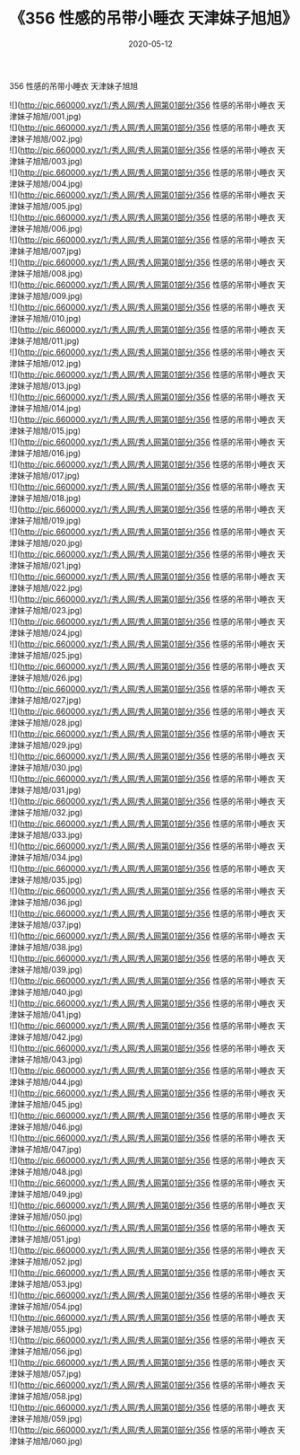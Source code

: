 ﻿---
layout: post
title:  《356 性感的吊带小睡衣 天津妹子旭旭》
date:   2020-05-12
img: http://pic.660000.xyz/1:/秀人网/秀人网第01部分/356 性感的吊带小睡衣 天津妹子旭旭/000.jpg
categories: [美女, 清纯, 唯美]
---

356 性感的吊带小睡衣 天津妹子旭旭

  ![](http://pic.660000.xyz/1:/秀人网/秀人网第01部分/356 性感的吊带小睡衣 天津妹子旭旭/001.jpg) <br> ![](http://pic.660000.xyz/1:/秀人网/秀人网第01部分/356 性感的吊带小睡衣 天津妹子旭旭/002.jpg) <br> ![](http://pic.660000.xyz/1:/秀人网/秀人网第01部分/356 性感的吊带小睡衣 天津妹子旭旭/003.jpg) <br> ![](http://pic.660000.xyz/1:/秀人网/秀人网第01部分/356 性感的吊带小睡衣 天津妹子旭旭/004.jpg) <br> ![](http://pic.660000.xyz/1:/秀人网/秀人网第01部分/356 性感的吊带小睡衣 天津妹子旭旭/005.jpg) <br> ![](http://pic.660000.xyz/1:/秀人网/秀人网第01部分/356 性感的吊带小睡衣 天津妹子旭旭/006.jpg) <br> ![](http://pic.660000.xyz/1:/秀人网/秀人网第01部分/356 性感的吊带小睡衣 天津妹子旭旭/007.jpg) <br> ![](http://pic.660000.xyz/1:/秀人网/秀人网第01部分/356 性感的吊带小睡衣 天津妹子旭旭/008.jpg) <br> ![](http://pic.660000.xyz/1:/秀人网/秀人网第01部分/356 性感的吊带小睡衣 天津妹子旭旭/009.jpg) <br> ![](http://pic.660000.xyz/1:/秀人网/秀人网第01部分/356 性感的吊带小睡衣 天津妹子旭旭/010.jpg) <br> ![](http://pic.660000.xyz/1:/秀人网/秀人网第01部分/356 性感的吊带小睡衣 天津妹子旭旭/011.jpg) <br> ![](http://pic.660000.xyz/1:/秀人网/秀人网第01部分/356 性感的吊带小睡衣 天津妹子旭旭/012.jpg) <br> ![](http://pic.660000.xyz/1:/秀人网/秀人网第01部分/356 性感的吊带小睡衣 天津妹子旭旭/013.jpg) <br> ![](http://pic.660000.xyz/1:/秀人网/秀人网第01部分/356 性感的吊带小睡衣 天津妹子旭旭/014.jpg) <br> ![](http://pic.660000.xyz/1:/秀人网/秀人网第01部分/356 性感的吊带小睡衣 天津妹子旭旭/015.jpg) <br> ![](http://pic.660000.xyz/1:/秀人网/秀人网第01部分/356 性感的吊带小睡衣 天津妹子旭旭/016.jpg) <br> ![](http://pic.660000.xyz/1:/秀人网/秀人网第01部分/356 性感的吊带小睡衣 天津妹子旭旭/017.jpg) <br> ![](http://pic.660000.xyz/1:/秀人网/秀人网第01部分/356 性感的吊带小睡衣 天津妹子旭旭/018.jpg) <br> ![](http://pic.660000.xyz/1:/秀人网/秀人网第01部分/356 性感的吊带小睡衣 天津妹子旭旭/019.jpg) <br> ![](http://pic.660000.xyz/1:/秀人网/秀人网第01部分/356 性感的吊带小睡衣 天津妹子旭旭/020.jpg) <br> ![](http://pic.660000.xyz/1:/秀人网/秀人网第01部分/356 性感的吊带小睡衣 天津妹子旭旭/021.jpg) <br> ![](http://pic.660000.xyz/1:/秀人网/秀人网第01部分/356 性感的吊带小睡衣 天津妹子旭旭/022.jpg) <br> ![](http://pic.660000.xyz/1:/秀人网/秀人网第01部分/356 性感的吊带小睡衣 天津妹子旭旭/023.jpg) <br> ![](http://pic.660000.xyz/1:/秀人网/秀人网第01部分/356 性感的吊带小睡衣 天津妹子旭旭/024.jpg) <br> ![](http://pic.660000.xyz/1:/秀人网/秀人网第01部分/356 性感的吊带小睡衣 天津妹子旭旭/025.jpg) <br> ![](http://pic.660000.xyz/1:/秀人网/秀人网第01部分/356 性感的吊带小睡衣 天津妹子旭旭/026.jpg) <br> ![](http://pic.660000.xyz/1:/秀人网/秀人网第01部分/356 性感的吊带小睡衣 天津妹子旭旭/027.jpg) <br> ![](http://pic.660000.xyz/1:/秀人网/秀人网第01部分/356 性感的吊带小睡衣 天津妹子旭旭/028.jpg) <br> ![](http://pic.660000.xyz/1:/秀人网/秀人网第01部分/356 性感的吊带小睡衣 天津妹子旭旭/029.jpg) <br> ![](http://pic.660000.xyz/1:/秀人网/秀人网第01部分/356 性感的吊带小睡衣 天津妹子旭旭/030.jpg) <br> ![](http://pic.660000.xyz/1:/秀人网/秀人网第01部分/356 性感的吊带小睡衣 天津妹子旭旭/031.jpg) <br> ![](http://pic.660000.xyz/1:/秀人网/秀人网第01部分/356 性感的吊带小睡衣 天津妹子旭旭/032.jpg) <br> ![](http://pic.660000.xyz/1:/秀人网/秀人网第01部分/356 性感的吊带小睡衣 天津妹子旭旭/033.jpg) <br> ![](http://pic.660000.xyz/1:/秀人网/秀人网第01部分/356 性感的吊带小睡衣 天津妹子旭旭/034.jpg) <br> ![](http://pic.660000.xyz/1:/秀人网/秀人网第01部分/356 性感的吊带小睡衣 天津妹子旭旭/035.jpg) <br> ![](http://pic.660000.xyz/1:/秀人网/秀人网第01部分/356 性感的吊带小睡衣 天津妹子旭旭/036.jpg) <br> ![](http://pic.660000.xyz/1:/秀人网/秀人网第01部分/356 性感的吊带小睡衣 天津妹子旭旭/037.jpg) <br> ![](http://pic.660000.xyz/1:/秀人网/秀人网第01部分/356 性感的吊带小睡衣 天津妹子旭旭/038.jpg) <br> ![](http://pic.660000.xyz/1:/秀人网/秀人网第01部分/356 性感的吊带小睡衣 天津妹子旭旭/039.jpg) <br> ![](http://pic.660000.xyz/1:/秀人网/秀人网第01部分/356 性感的吊带小睡衣 天津妹子旭旭/040.jpg) <br> ![](http://pic.660000.xyz/1:/秀人网/秀人网第01部分/356 性感的吊带小睡衣 天津妹子旭旭/041.jpg) <br> ![](http://pic.660000.xyz/1:/秀人网/秀人网第01部分/356 性感的吊带小睡衣 天津妹子旭旭/042.jpg) <br> ![](http://pic.660000.xyz/1:/秀人网/秀人网第01部分/356 性感的吊带小睡衣 天津妹子旭旭/043.jpg) <br> ![](http://pic.660000.xyz/1:/秀人网/秀人网第01部分/356 性感的吊带小睡衣 天津妹子旭旭/044.jpg) <br> ![](http://pic.660000.xyz/1:/秀人网/秀人网第01部分/356 性感的吊带小睡衣 天津妹子旭旭/045.jpg) <br> ![](http://pic.660000.xyz/1:/秀人网/秀人网第01部分/356 性感的吊带小睡衣 天津妹子旭旭/046.jpg) <br> ![](http://pic.660000.xyz/1:/秀人网/秀人网第01部分/356 性感的吊带小睡衣 天津妹子旭旭/047.jpg) <br> ![](http://pic.660000.xyz/1:/秀人网/秀人网第01部分/356 性感的吊带小睡衣 天津妹子旭旭/048.jpg) <br> ![](http://pic.660000.xyz/1:/秀人网/秀人网第01部分/356 性感的吊带小睡衣 天津妹子旭旭/049.jpg) <br> ![](http://pic.660000.xyz/1:/秀人网/秀人网第01部分/356 性感的吊带小睡衣 天津妹子旭旭/050.jpg) <br> ![](http://pic.660000.xyz/1:/秀人网/秀人网第01部分/356 性感的吊带小睡衣 天津妹子旭旭/051.jpg) <br> ![](http://pic.660000.xyz/1:/秀人网/秀人网第01部分/356 性感的吊带小睡衣 天津妹子旭旭/052.jpg) <br> ![](http://pic.660000.xyz/1:/秀人网/秀人网第01部分/356 性感的吊带小睡衣 天津妹子旭旭/053.jpg) <br> ![](http://pic.660000.xyz/1:/秀人网/秀人网第01部分/356 性感的吊带小睡衣 天津妹子旭旭/054.jpg) <br> ![](http://pic.660000.xyz/1:/秀人网/秀人网第01部分/356 性感的吊带小睡衣 天津妹子旭旭/055.jpg) <br> ![](http://pic.660000.xyz/1:/秀人网/秀人网第01部分/356 性感的吊带小睡衣 天津妹子旭旭/056.jpg) <br> ![](http://pic.660000.xyz/1:/秀人网/秀人网第01部分/356 性感的吊带小睡衣 天津妹子旭旭/057.jpg) <br> ![](http://pic.660000.xyz/1:/秀人网/秀人网第01部分/356 性感的吊带小睡衣 天津妹子旭旭/058.jpg) <br> ![](http://pic.660000.xyz/1:/秀人网/秀人网第01部分/356 性感的吊带小睡衣 天津妹子旭旭/059.jpg) <br> ![](http://pic.660000.xyz/1:/秀人网/秀人网第01部分/356 性感的吊带小睡衣 天津妹子旭旭/060.jpg) <br>